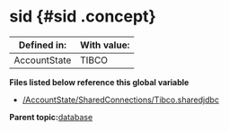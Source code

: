 # sid {#sid .concept}

|Defined in:|With value:|
|-----------|-----------|
|AccountState|TIBCO|

**Files listed below reference this global variable**

-   [/AccountState/SharedConnections/Tibco.sharedjdbc](../../../projects/AccountState/SharedConnections/Tibco.sharedjdbc.md)

**Parent topic:**[database](../../../../../../modules/demo_Enterprise/dita/crossref/globVars/globVarsRef/Group_Id148.md)

